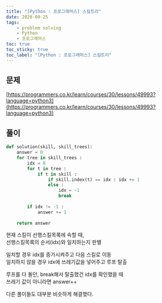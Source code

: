 ```yaml
---
title: "[Python : 프로그래머스] 스킬트리"
date: 2020-09-25
tags:
    - problem solving
    - Python
    - 프로그래머스
toc: true
toc_sticky: true
toc_label: "[Python : 프로그래머스] 스킬트리"
---
```

## 문제
[https://programmers.co.kr/learn/courses/30/lessons/49993?language=python3](https://programmers.co.kr/learn/courses/30/lessons/49993?language=python3)
## 풀이
```python
def solution(skill, skill_trees):
    answer = 0
    for tree in skill_trees :
        idx = 0
        for t in tree :
            if t in skill :
                if skill.index(t) == idx : idx += 1
                else : 
                    idx = -1
                    break
                    
        if idx != -1 :
            answer += 1
    
    return answer
```
현재 스킬이 선행스킬목록에 속할 때,  
선행스킬목록의 순서(idx)와 일치하는지 판별  
  
일치할 경우 idx를 증가시켜주고 다음 스킬로 이동  
일치하지 않을 경우 idx에 쓰레기값을 넣어주고 루프 탈출  
  
루프를 다 돌던, break해서 탈출했건 idx를 확인했을 때  
쓰레기 값이 아니라면 answer++
  
다른 풀이들도 대부분 비슷하게 해결했다.  